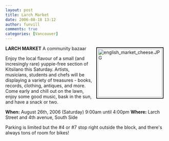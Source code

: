 ```yaml
---
layout: post
title: Larch Market
date: 2006-08-18 13:12
author: funvill
comments: true
categories: [Vancouver]
---
```

<a href="/blog/wp-content/uploads/2006/english_market_cheese.JPG" rel="lightbox"><img src="/blog/wp-content/uploads/2006/.thumbs/.english_market_cheese.JPG" alt="english_market_cheese.JPG" title="english_market_cheese.JPG" style="margin: 5px 10px; padding: 3px" align="right" border="2" height="150" width="200" /></a>
<strong>LARCH MARKET</strong>
A community bazaar

Enjoy the local flavour of a small (and incresingly rare) yuppie-free section of Kitsilano this Saturday.
Artists, musicians, students and chefs will be displaying a variety of treasures - books, records,
clothing, antiques, and more. Come early and chill out on the lawn, enjoy some good music, bask in the sun, and have a snack or two.

<strong>When:</strong> August 26th, 2006 (Saturday) 9:00am until 4:00pm
<strong>Where:</strong> Larch Street and 4th avenue, South Side

Parking is limited but the #4 or #7 stop right outside the block, and there's always tons of room for bikes!
